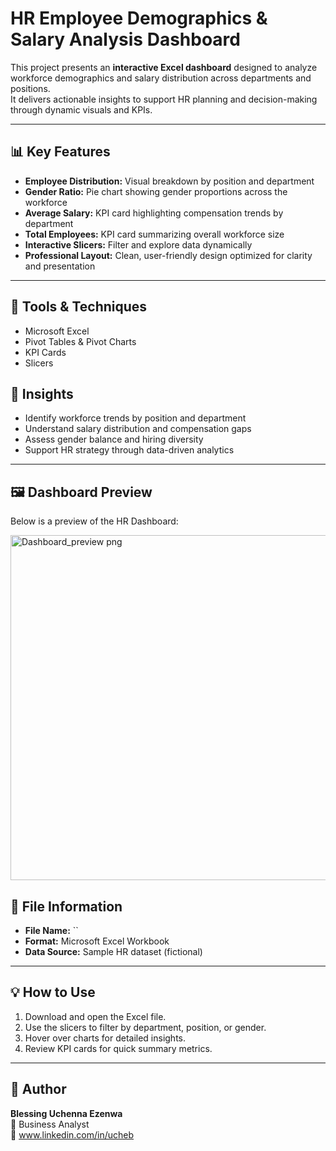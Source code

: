 # HR Employee Demographics & Salary Analysis Dashboard

This project presents an **interactive Excel dashboard** designed to analyze workforce demographics and salary distribution across departments and positions.  
It delivers actionable insights to support HR planning and decision-making through dynamic visuals and KPIs.

---

## 📊 Key Features
- **Employee Distribution:** Visual breakdown by position and department  
- **Gender Ratio:** Pie chart showing gender proportions across the workforce  
- **Average Salary:** KPI card highlighting compensation trends by department  
- **Total Employees:** KPI card summarizing overall workforce size  
- **Interactive Slicers:** Filter and explore data dynamically  
- **Professional Layout:** Clean, user-friendly design optimized for clarity and presentation  

---

## 🧮 Tools & Techniques
- Microsoft Excel  
- Pivot Tables & Pivot Charts  
- KPI Cards  
- Slicers    


## 🧠 Insights
- Identify workforce trends by position and department  
- Understand salary distribution and compensation gaps  
- Assess gender balance and hiring diversity  
- Support HR strategy through data-driven analytics  

---

## 🖼️ Dashboard Preview
Below is a preview of the HR Dashboard:

<img width="1364" height="552" alt="Dashboard_preview png" src="https://github.com/user-attachments/assets/857dbd0c-3b2a-4a89-8eb7-3891d349c5fe" />



## 📁 File Information
- **File Name:** `` 
- **Format:** Microsoft Excel Workbook  
- **Data Source:** Sample HR dataset (fictional)  

---

## 💡 How to Use
1. Download and open the Excel file.  
2. Use the slicers to filter by department, position, or gender.  
3. Hover over charts for detailed insights.  
4. Review KPI cards for quick summary metrics.  

---

## 🏁 Author
**Blessing Uchenna Ezenwa**  
💼 Business Analyst  
📧 www.linkedin.com/in/ucheb 
